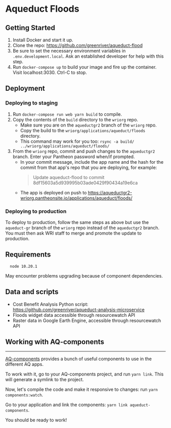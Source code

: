 # Aqueduct Floods

## Getting Started

1. Install Docker and start it up.
2. Clone the repo: https://github.com/greenriver/aqueduct-flood
3. Be sure to set the necessary environment variables in `.env.development.local`. Ask an established developer for help with this step.
4. Run `docker-compose up` to build your image and fire up the container. Visit localhost:3030. Ctrl-C to stop.

## Deployment

### Deploying to staging

1. Run `docker-compose run web yarn build` to compile.
2. Copy the contents of the `build` directory to the `wriorg` repo.
    - Make sure you are on the `aqueductgr2` branch of the `wriorg` repo.
    - Copy the build to the `wriorg/applications/aqueduct/floods` directory.
    - This command may work for you too: `rsync -a build/ ../wriorg/applications/aqueduct/floods/`
3. From the `wriorg` repo, commit and push changes to the `aqueductgr2` branch. Enter your Pantheon password when/if prompted.
    - In your commit message, include the app name and the hash for the commit from that app's repo that you are deploying, for example:
      > Update aqueduct-flood to commit 8df15603a5d939995b03ade0429f90434a19e6ca
    - The app is deployed on push to https://aqueductgr2-wriorg.pantheonsite.io/applications/aqueduct/floods/

### Deploying to production

To deploy to production, follow the same steps as above but use the `aqueduct-gr` branch of the `wriorg` repo instead of the `aqueductgr2` branch. You must then ask WRI staff to merge and promote the update to production.

## Requirements
```
  node 10.20.1
```

May encounter problems upgrading because of component dependencies.

## Data and scripts

- Cost Benefit Analysis Python script: https://github.com/greenriver/aqueduct-analysis-microservice
- Floods widget data accessible through resourcewatch API
- Raster data in Google Earth Engine, accessible through resourcewatch API

## Working with AQ-components

---
[AQ-components](https://greenriver.github.io/aqueduct-components/) provides a bunch of useful components to use in the different AQ apps.

To work with it, go to your AQ-components project, and run `yarn link`. This will generate a symlink to the project.

Now, let's compile the code and make it responsive to changes: run `yarn components:watch`.

Go to your application and link the components: `yarn link aqueduct-components`.

You should be ready to work!


